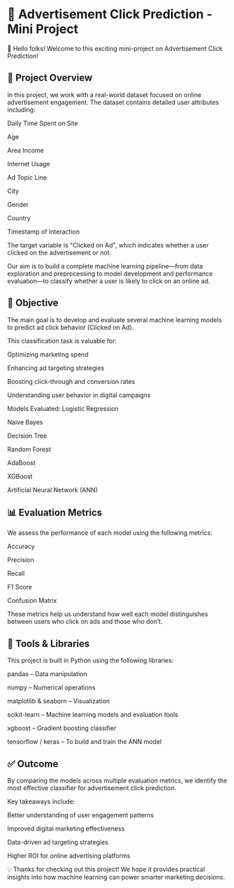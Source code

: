 # 📢 Advertisement Click Prediction - Mini Project
👋 Hello folks! Welcome to this exciting mini-project on Advertisement Click Prediction!

## 📝 Project Overview
In this project, we work with a real-world dataset focused on online advertisement engagement. The dataset contains detailed user attributes including:

Daily Time Spent on Site

Age

Area Income

Internet Usage

Ad Topic Line

City

Gender

Country

Timestamp of Interaction

The target variable is "Clicked on Ad", which indicates whether a user clicked on the advertisement or not.

Our aim is to build a complete machine learning pipeline—from data exploration and preprocessing to model development and performance evaluation—to classify whether a user is likely to click on an online ad.

## 🎯 Objective
The main goal is to develop and evaluate several machine learning models to predict ad click behavior (Clicked on Ad).

This classification task is valuable for:

Optimizing marketing spend

Enhancing ad targeting strategies

Boosting click-through and conversion rates

Understanding user behavior in digital campaigns

Models Evaluated:
Logistic Regression

Naive Bayes

Decision Tree

Random Forest

AdaBoost

XGBoost

Artificial Neural Network (ANN)

## 📊 Evaluation Metrics
We assess the performance of each model using the following metrics:

Accuracy

Precision

Recall

F1 Score

Confusion Matrix

These metrics help us understand how well each model distinguishes between users who click on ads and those who don’t.

## 🧰 Tools & Libraries
This project is built in Python using the following libraries:

pandas – Data manipulation

numpy – Numerical operations

matplotlib & seaborn – Visualization

scikit-learn – Machine learning models and evaluation tools

xgboost – Gradient boosting classifier

tensorflow / keras – To build and train the ANN model

## ✅ Outcome
By comparing the models across multiple evaluation metrics, we identify the most effective classifier for advertisement click prediction.

Key takeaways include:

Better understanding of user engagement patterns

Improved digital marketing effectiveness

Data-driven ad targeting strategies

Higher ROI for online advertising platforms

💡 Thanks for checking out this project! We hope it provides practical insights into how machine learning can power smarter marketing decisions.
